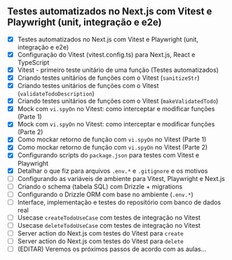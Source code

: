 ## Testes automatizados no Next.js com Vitest e Playwright (unit, integração e e2e)

- [x] Testes automatizados no Next.js com Vitest e Playwright (unit, integração
      e e2e)
- [x] Configuração do Vitest (vitest.config.ts) para Next.js, React e TypeScript
- [x] Vitest - primeiro teste unitário de uma função (Testes automatizados)
- [x] Criando testes unitários de funções com o Vitest (`sanitizeStr`)
- [x] Criando testes unitários de funções com o Vitest
      (`validateTodoDescription`)
- [x] Criando testes unitários de funções com o Vitest (`makeValidatedTodo`)
- [x] Mock com `vi.spyOn` no Vitest: como interceptar e modificar funções
      (Parte 1)
- [x] Mock com `vi.spyOn` no Vitest: como interceptar e modificar funções
      (Parte 2)
- [x] Como mockar retorno de função com `vi.spyOn` no Vitest (Parte 1)
- [x] Como mockar retorno de função com `vi.spyOn` no Vitest (Parte 2)
- [x] Configurando scripts do `package.json` para testes com Vitest e Playwright
- [x] Detalhar o que fiz para arquivos `.env.*` e `.gitignore` e os motivos
- [ ] Configurando as variáveis de ambiente para Vitest, Playwright e Next.js
- [ ] Criando o schema (tabela SQL) com Drizzle + migrations
- [ ] Configurando o Drizzle ORM com base no ambiente (`.env.*`)
- [ ] Interface, implementação e testes do repositório com banco de dados real
- [ ] Usecase `createTodoUseCase` com testes de integração no Vitest
- [ ] Usecase `deleteTodoUseCase` com testes de integração no Vitest
- [ ] Server action do Next.js com testes do Vitest para `create`
- [ ] Server action do Next.js com testes do Vitest para `delete`
- [ ] (EDITAR) Veremos os próximos passos de acordo com as aulas...
